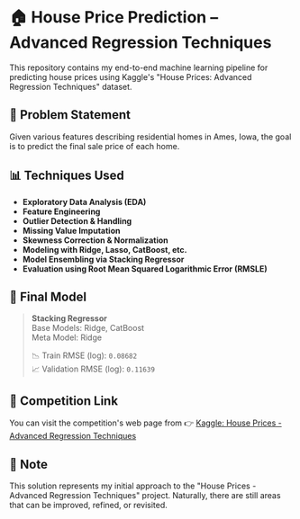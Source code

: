 # 🏠 House Price Prediction – Advanced Regression Techniques

This repository contains my end-to-end machine learning pipeline for predicting house prices using Kaggle's "House Prices: Advanced Regression Techniques" dataset.

## 📌 Problem Statement

Given various features describing residential homes in Ames, Iowa, the goal is to predict the final sale price of each home.

## 📊 Techniques Used

- **Exploratory Data Analysis (EDA)**
- **Feature Engineering**
- **Outlier Detection & Handling**
- **Missing Value Imputation**
- **Skewness Correction & Normalization**
- **Modeling with Ridge, Lasso, CatBoost, etc.**
- **Model Ensembling via Stacking Regressor**
- **Evaluation using Root Mean Squared Logarithmic Error (RMSLE)**

## 🧠 Final Model

> **Stacking Regressor**  
> Base Models: Ridge, CatBoost  
> Meta Model: Ridge  
>  
> 📉 Train RMSE (log): `0.08682`  
> 📈 Validation RMSE (log): `0.11639`

## 🔗 Competition Link

You can visit the competition's web page from 👉 [Kaggle: House Prices - Advanced Regression Techniques](https://www.kaggle.com/competitions/house-prices-advanced-regression-techniques)

## 📝 Note

This solution represents my initial approach to the "House Prices - Advanced Regression Techniques" project. Naturally, there are still areas that can be improved, refined,
or revisited. 
